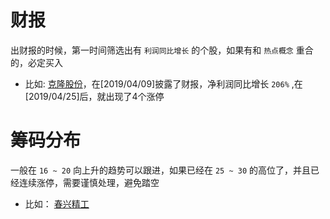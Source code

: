 # 财报
出财报的时候，第一时间筛选出有 ```利润同比增长``` 的个股，如果有和 ```热点概念``` 重合的，必定买入
- 比如:
[克隆股份](http://quote.eastmoney.com/concept/sz300405.html#)，在[2019/04/09]披露了财报，净利润同比增长 ```206%``` ,在[2019/04/25]后，就出现了4个涨停

# 筹码分布
一般在 ```16 ~ 20``` 向上升的趋势可以跟进，如果已经在 ```25 ~ 30``` 的高位了，并且已经连续涨停，需要谨慎处理，避免踏空
- 比如：
[春兴精工]() 
